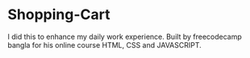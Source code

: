 # Shopping-Cart
I did this to enhance my daily work experience. Built by freecodecamp bangla for his online course HTML, CSS and JAVASCRIPT. 
